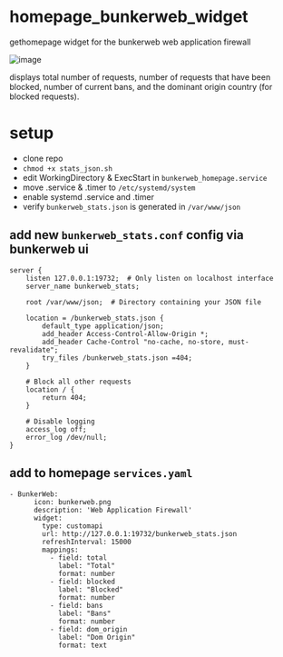 # homepage_bunkerweb_widget
gethomepage widget for the bunkerweb web application firewall

![image](https://github.com/user-attachments/assets/04a2830c-87c8-49aa-bc44-1b9bbde5edc9)

displays total number of requests, number of requests that have been blocked, number of current bans, and the dominant origin country (for blocked requests).

# setup

- clone repo
- `chmod +x stats_json.sh`
- edit WorkingDirectory & ExecStart in `bunkerweb_homepage.service`
- move .service & .timer to `/etc/systemd/system`
- enable systemd .service and .timer
- verify `bunkerweb_stats.json` is generated in `/var/www/json`

## add new `bunkerweb_stats.conf` config via bunkerweb ui
```
server {
    listen 127.0.0.1:19732;  # Only listen on localhost interface
    server_name bunkerweb_stats;
    
    root /var/www/json;  # Directory containing your JSON file
    
    location = /bunkerweb_stats.json {
        default_type application/json;
        add_header Access-Control-Allow-Origin *;
        add_header Cache-Control "no-cache, no-store, must-revalidate";
        try_files /bunkerweb_stats.json =404;
    }

    # Block all other requests
    location / {
        return 404;
    }

    # Disable logging
    access_log off;
    error_log /dev/null;
}
```

## add to homepage `services.yaml`
```
- BunkerWeb:
      icon: bunkerweb.png
      description: 'Web Application Firewall'
      widget:
        type: customapi
        url: http://127.0.0.1:19732/bunkerweb_stats.json
        refreshInterval: 15000
        mappings:
          - field: total
            label: "Total"
            format: number
          - field: blocked
            label: "Blocked"
            format: number
          - field: bans
            label: "Bans"
            format: number
          - field: dom_origin
            label: "Dom Origin"
            format: text
```
